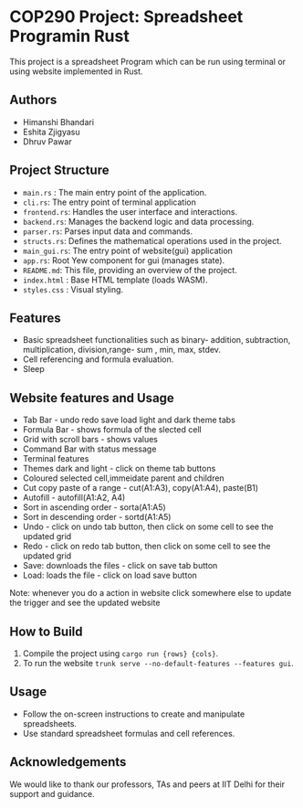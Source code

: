 # COP290 Project: Spreadsheet Programin Rust

This project is a spreadsheet Program which can be run using terminal or using website implemented in Rust.

## Authors
- Himanshi Bhandari
- Eshita Zjigyasu
- Dhruv Pawar

## Project Structure
- `main.rs` : The main entry point of the application.
- `cli.rs`: The entry point of terminal application
- `frontend.rs`: Handles the user interface and interactions.
- `backend.rs`: Manages the backend logic and data processing.
- `parser.rs`: Parses input data and commands.
- `structs.rs`: Defines the mathematical operations used in the project.
- `main_gui.rs`: The entry point of website(gui) application
-  `app.rs`: Root Yew component for gui (manages state).
- `README.md`: This file, providing an overview of the project.
- `index.html` : Base HTML template (loads WASM).
- `styles.css` : Visual styling.

## Features
- Basic spreadsheet functionalities such as binary- addition, subtraction, multiplication, division,range- sum , min, max, stdev.
- Cell referencing and formula evaluation.
- Sleep
## Website features and Usage
- Tab Bar - undo redo save load light and dark theme tabs
- Formula Bar - shows formula of the slected cell
- Grid with scroll bars - shows values
- Command Bar with status message 
- Terminal features
- Themes dark and light - click on theme tab buttons
- Coloured selected cell,immeidate parent and children
- Cut copy paste of a range - cut(A1:A3), copy(A1:A4), paste(B1)
- Autofill  - autofill(A1:A2, A4)
- Sort in ascending order - sorta(A1:A5)
- Sort in descending order - sortd(A1:A5)
- Undo - click on undo tab button, then click on some cell to see the updated grid
- Redo - click on redo tab button, then click on some cell to see the updated grid
- Save: downloads the files - click on save tab button
- Load: loads the file - click on load save button

Note: whenever you do a action in website click somewhere else to update the trigger and see the updated website

## How to Build
1. Compile the project using `cargo run {rows} {cols}`.
2. To run the website `trunk serve --no-default-features --features gui`.

## Usage
- Follow the on-screen instructions to create and manipulate spreadsheets.
- Use standard spreadsheet formulas and cell references.

## Acknowledgements
We would like to thank our professors, TAs and peers at IIT Delhi for their support and guidance.
